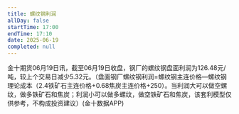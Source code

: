 ```yaml
---
title: 螺纹钢利润
allDay: false
startTime: 17:00
endTime: 17:10
date: 2025-06-19
completed: null
---
```

金十期货06月19日讯，截至06月19日收盘，钢厂的螺纹钢盘面利润为126.48元/吨，较上个交易日减少5.32元。（盘面钢厂螺纹钢利润=螺纹钢主连价格—螺纹钢理论成本（2.4铁矿石主连价格+0.68焦炭主连价格+250）。当利润大可以做空螺纹，做多铁矿石和焦炭；利润小可以做多螺纹，做空铁矿石和焦炭，该套利模型仅供参考，不构成投资建议）(金十数据APP)